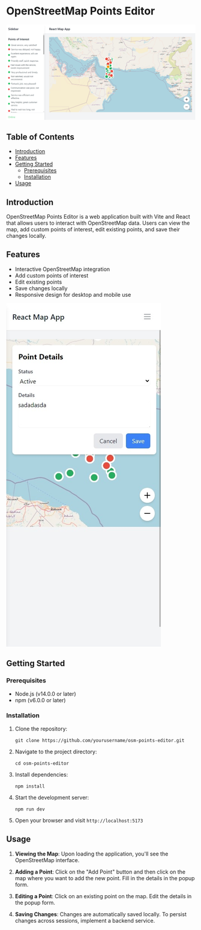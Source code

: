 # OpenStreetMap Points Editor

<img src="./images/img-2.jpeg" alt="OpenStreetMap Points Editor Screenshot" />

## Table of Contents

- [Introduction](#introduction)
- [Features](#features)
- [Getting Started](#getting-started)
  - [Prerequisites](#prerequisites)
  - [Installation](#installation)
- [Usage](#usage)

## Introduction

OpenStreetMap Points Editor is a web application built with Vite and React that allows users to interact with OpenStreetMap data. Users can view the map, add custom points of interest, edit existing points, and save their changes locally.

## Features

- Interactive OpenStreetMap integration
- Add custom points of interest
- Edit existing points
- Save changes locally
- Responsive design for desktop and mobile use

<img src="./images/img-1.jpeg" alt="Feature Showcase" />

## Getting Started

### Prerequisites

- Node.js (v14.0.0 or later)
- npm (v6.0.0 or later)

### Installation

1. Clone the repository:

   ```
   git clone https://github.com/yourusername/osm-points-editor.git
   ```

2. Navigate to the project directory:

   ```
   cd osm-points-editor
   ```

3. Install dependencies:

   ```
   npm install
   ```

4. Start the development server:

   ```
   npm run dev
   ```

5. Open your browser and visit `http://localhost:5173`

## Usage

1. **Viewing the Map**: Upon loading the application, you'll see the OpenStreetMap interface.

2. **Adding a Point**: Click on the "Add Point" button and then click on the map where you want to add the new point. Fill in the details in the popup form.

3. **Editing a Point**: Click on an existing point on the map. Edit the details in the popup form.

4. **Saving Changes**: Changes are automatically saved locally. To persist changes across sessions, implement a backend service.
